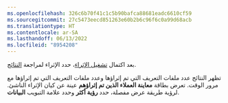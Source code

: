 ```yaml
---
ms.openlocfilehash: 326c6b70f41c1c5b90bafca88681eadc6610cf59
ms.sourcegitcommit: 27c5473eecd851263e60b2b6c96f6c0a99d68acb
ms.translationtype: HT
ms.contentlocale: ar-SA
ms.lasthandoff: 06/13/2022
ms.locfileid: "8954208"
---
```

بعد اكتمال [تشغيل الإثراء](../enrichment-hub.md#run-or-refresh-enrichments)، حدد الإثراء لمراجعة [النتائج](../enrichment-hub.md#enrichment-results). 

تظهر النتائج عدد ملفات التعريف التي تم إثراؤها وعدد ملفات التعريف التي تم إثراؤها مع مرور الوقت. تعرض بطاقة **معاينة العملاء الذين تم إثراؤهم** عينة عن كيان الإثراء الناشئ. لرؤية طريقة عرض مفصلة، حدد **رؤية أكثر** وحدد علامة التبويب **البيانات**.
